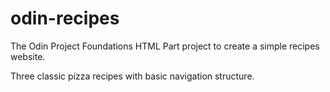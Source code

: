 # odin-recipes

The Odin Project Foundations HTML Part project to create a simple recipes website.

Three classic pizza recipes with basic navigation structure.
